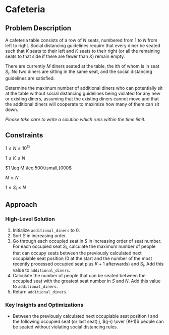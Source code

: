# Cafeteria

## Problem Description

A cafeteria table consists of a row of $N$ seats, numbered from $1$ to $N$ from left to right. Social distancing guidelines require that every diner be seated such that $K$ seats to their left and $K$ seats to their right (or all the remaining seats to that side if there are fewer than $K$) remain empty.

There are currently $M$ diners seated at the table, the $i\text{th}$ of whom is in seat $S_i$. No two diners are sitting in the same seat, and the social distancing guidelines are satisfied.

Determine the maximum number of additional diners who can potentially sit at the table without social distancing guidelines being violated for any new or existing diners, assuming that the existing diners cannot move and that the additional diners will cooperate to maximize how many of them can sit down.

*Please take care to write a solution which runs within the time limit.*

## Constraints

$1 \leq N \leq 10^{15}$
 
$1 \leq K \leq N$

$1 \leq M \leq 500{\small,}000$

$M \leq N$

$1 \leq S_i \leq N$

## Approach

### High-Level Solution

1. Initialize ```additional_diners``` to $0$.
2. Sort $S$ in increasing order.
3. Go through each occupied seat in $S$ in increasing order of seat number. For each occupied seat $S_i$, calculate the maximum number of people that can occupy seats between the previously calculated next occupiable seat position ($0$ at the start and the number of the most recently processed occupied seat plus $K + 1$ afterwards) and $S_i$. Add this value to ```additional_diners```.
4. Calculate the number of people that can be seated between the occupied seat with the greatest seat number in $S$ and $N$. Add this value to ```additional_diners```.
5. Return ```additional_diners```.

### Key Insights and Optimizations

- Between the previously calculated next occupiable seat position $i$ and the following occupied seat (or last seat) $j$, $(j-i) \over (K+1)$ people can be seated without violating social distancing rules. 